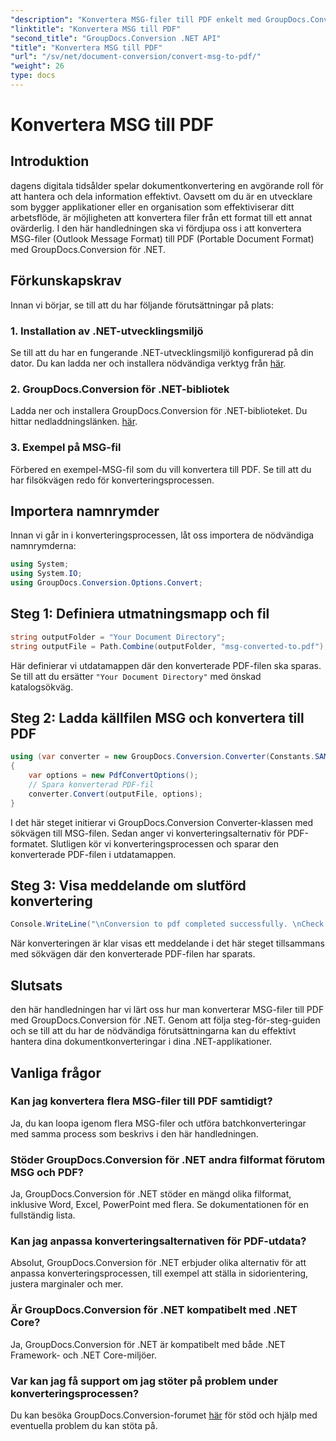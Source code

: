 ```yaml
---
"description": "Konvertera MSG-filer till PDF enkelt med GroupDocs.Conversion för .NET. Följ vår steg-för-steg-guide för sömlös dokumenthantering."
"linktitle": "Konvertera MSG till PDF"
"second_title": "GroupDocs.Conversion .NET API"
"title": "Konvertera MSG till PDF"
"url": "/sv/net/document-conversion/convert-msg-to-pdf/"
"weight": 26
type: docs
---
```

# Konvertera MSG till PDF

## Introduktion
dagens digitala tidsålder spelar dokumentkonvertering en avgörande roll för att hantera och dela information effektivt. Oavsett om du är en utvecklare som bygger applikationer eller en organisation som effektiviserar ditt arbetsflöde, är möjligheten att konvertera filer från ett format till ett annat ovärderlig. I den här handledningen ska vi fördjupa oss i att konvertera MSG-filer (Outlook Message Format) till PDF (Portable Document Format) med GroupDocs.Conversion för .NET.
## Förkunskapskrav
Innan vi börjar, se till att du har följande förutsättningar på plats:
### 1. Installation av .NET-utvecklingsmiljö
Se till att du har en fungerande .NET-utvecklingsmiljö konfigurerad på din dator. Du kan ladda ner och installera nödvändiga verktyg från [här](https://dotnet.microsoft.com/download).
### 2. GroupDocs.Conversion för .NET-bibliotek
Ladda ner och installera GroupDocs.Conversion för .NET-biblioteket. Du hittar nedladdningslänken. [här](https://releases.groupdocs.com/conversion/net/).
### 3. Exempel på MSG-fil
Förbered en exempel-MSG-fil som du vill konvertera till PDF. Se till att du har filsökvägen redo för konverteringsprocessen.

## Importera namnrymder
Innan vi går in i konverteringsprocessen, låt oss importera de nödvändiga namnrymderna:
```csharp
using System;
using System.IO;
using GroupDocs.Conversion.Options.Convert;
```

## Steg 1: Definiera utmatningsmapp och fil
```csharp
string outputFolder = "Your Document Directory";
string outputFile = Path.Combine(outputFolder, "msg-converted-to.pdf");
```
Här definierar vi utdatamappen där den konverterade PDF-filen ska sparas. Se till att du ersätter `"Your Document Directory"` med önskad katalogsökväg.
## Steg 2: Ladda källfilen MSG och konvertera till PDF
```csharp
using (var converter = new GroupDocs.Conversion.Converter(Constants.SAMPLE_MSG))
{
    var options = new PdfConvertOptions();
    // Spara konverterad PDF-fil
    converter.Convert(outputFile, options);
}
```
I det här steget initierar vi GroupDocs.Conversion Converter-klassen med sökvägen till MSG-filen. Sedan anger vi konverteringsalternativ för PDF-formatet. Slutligen kör vi konverteringsprocessen och sparar den konverterade PDF-filen i utdatamappen.
## Steg 3: Visa meddelande om slutförd konvertering
```csharp
Console.WriteLine("\nConversion to pdf completed successfully. \nCheck output in {0}", outputFolder);
```
När konverteringen är klar visas ett meddelande i det här steget tillsammans med sökvägen där den konverterade PDF-filen har sparats.

## Slutsats
den här handledningen har vi lärt oss hur man konverterar MSG-filer till PDF med GroupDocs.Conversion för .NET. Genom att följa steg-för-steg-guiden och se till att du har de nödvändiga förutsättningarna kan du effektivt hantera dina dokumentkonverteringar i dina .NET-applikationer.
## Vanliga frågor
### Kan jag konvertera flera MSG-filer till PDF samtidigt?
Ja, du kan loopa igenom flera MSG-filer och utföra batchkonverteringar med samma process som beskrivs i den här handledningen.
### Stöder GroupDocs.Conversion för .NET andra filformat förutom MSG och PDF?
Ja, GroupDocs.Conversion för .NET stöder en mängd olika filformat, inklusive Word, Excel, PowerPoint med flera. Se dokumentationen för en fullständig lista.
### Kan jag anpassa konverteringsalternativen för PDF-utdata?
Absolut, GroupDocs.Conversion för .NET erbjuder olika alternativ för att anpassa konverteringsprocessen, till exempel att ställa in sidorientering, justera marginaler och mer.
### Är GroupDocs.Conversion för .NET kompatibelt med .NET Core?
Ja, GroupDocs.Conversion för .NET är kompatibelt med både .NET Framework- och .NET Core-miljöer.
### Var kan jag få support om jag stöter på problem under konverteringsprocessen?
Du kan besöka GroupDocs.Conversion-forumet [här](https://forum.groupdocs.com/c/conversion/11) för stöd och hjälp med eventuella problem du kan stöta på.